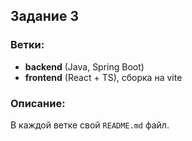 ## Задание 3

### Ветки:
- **backend** (Java, Spring Boot)
- **frontend** (React + TS), сборка на vite

### Описание:
В каждой ветке свой `README.md` файл.

